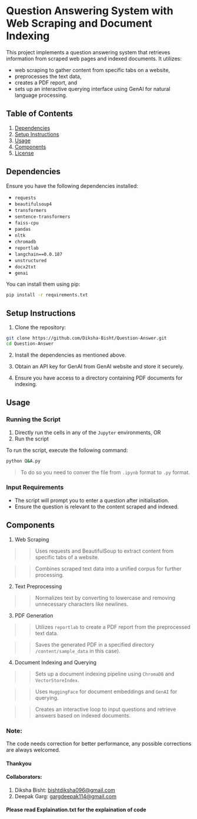 # Question Answering System with Web Scraping and Document Indexing

This project implements a question answering system that retrieves information from scraped web pages and indexed documents. 
It utilizes:
- web scraping to gather content from specific tabs on a website, 
- preprocesses the text data, 
- creates a PDF report, and 
- sets up an interactive querying interface using GenAI for natural language processing.

## Table of Contents

1. [Dependencies](#dependencies)
2. [Setup Instructions](#setup-instructions)
3. [Usage](#usage)
4. [Components](#components)
5. [License](#license)

## Dependencies

Ensure you have the following dependencies installed:
- `requests`
- `beautifulsoup4`
- `transformers`
- `sentence-transformers`
- `faiss-cpu`
- `pandas`
- `nltk`
- `chromadb`
- `reportlab`
- `langchain==0.0.187`
- `unstructured`
- `docx2txt`
- `genai`

You can install them using pip:

```bash
pip install -r requirements.txt
```

## Setup Instructions

1. Clone the repository:
```bash
git clone https://github.com/Diksha-Bisht/Question-Answer.git
cd Question-Answer
```

2. Install the dependencies as mentioned above.

3. Obtain an API key for GenAI from GenAI website and store it securely.

4. Ensure you have access to a directory containing PDF documents for indexing.

## Usage

### Running the Script
1. Directly run the cells in any of the `Jupyter` environments, OR
2. Run the script

To run the script, execute the following command:

```bash
python Q&A.py
```

> To do so you need to conver the file from `.ipynb` format to `.py` format.

### Input Requirements
- The script will prompt you to enter a question after initialisation.
- Ensure the question is relevant to the content scraped and indexed.


## Components

1. Web Scraping

>> Uses requests and BeautifulSoup to extract content from specific tabs of a website.

>>Combines scraped text data into a unified corpus for further processing.

2. Text Preprocessing

>> Normalizes text by converting to lowercase and removing unnecessary characters like newlines.

3. PDF Generation

>> Utilizes `reportlab` to create a PDF report from the preprocessed text data.

>> Saves the generated PDF in a specified directory `/content/sample_data` in this case).

4. Document Indexing and Querying

>> Sets up a document indexing pipeline using `ChromaDB` and `VectorStoreIndex`.

>> Uses `HuggingFace` for document embeddings and `GenAI` for querying.

>> Creates an interactive loop to input questions and retrieve answers based on indexed documents.



### Note:
The code needs correction for better performance, any possible corrections are always welcomed.

#### Thankyou

#### Collaborators:
1. Diksha Bisht: [bishtdiksha096@gmail.com](mailto:bishtdiksha096@gmail.com)
2. Deepak Garg: [gargdeepak114@gmail.com](mailto:gargdeepak114@gmail.com)



#### Please read Explaination.txt for the explaination of code
